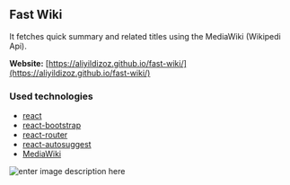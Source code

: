 ## Fast Wiki
 It fetches quick summary and related titles using the MediaWiki (Wikipedi Api).
 
 **Website:** [https://aliyildizoz.github.io/fast-wiki/](https://aliyildizoz.github.io/fast-wiki/)
### Used technologies
 - [react](https://reactjs.org/)
 - [react-bootstrap](https://react-bootstrap.github.io/)
 - [react-router](https://reactrouter.com/)
 - [react-autosuggest](https://github.com/moroshko/react-autosuggest)
 - [MediaWiki](https://www.mediawiki.org/wiki/API:Main_page)
 
![enter image description here](https://github.com/aliyildizoz/fast-wiki/blob/master/image/image1.PNG)

